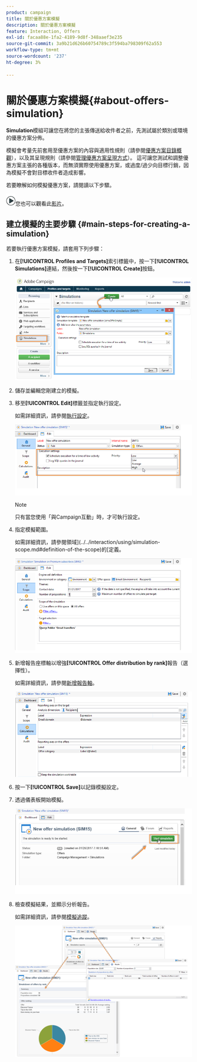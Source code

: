 ```yaml
---
product: campaign
title: 關於優惠方案模擬
description: 關於優惠方案模擬
feature: Interaction, Offers
exl-id: facaa88e-1fa2-4189-9d8f-348aaef3e235
source-git-commit: 3a9b21d626b60754789c3f594ba798309f62a553
workflow-type: tm+mt
source-wordcount: '237'
ht-degree: 3%

---
```


# 關於優惠方案模擬{#about-offers-simulation}



**Simulation**&#x200B;模組可讓您在將您的主張傳送給收件者之前，先測試屬於類別或環境的優惠方案分佈。

模擬會考量先前套用至優惠方案的內容與適用性規則（請參閱[優惠方案目錄概觀](../../interaction/using/offer-catalog-overview.md)），以及其呈現規則（請參閱[管理優惠方案呈現方式](../../interaction/using/managing-offer-presentation.md)）。 這可讓您測試和調整優惠方案主張的各種版本，而無須實際使用優惠方案，或過度/過少向目標行銷，因為模擬不會對目標收件者造成影響。

若要瞭解如何模擬優惠方案，請閱讀以下步驟。

![](assets/do-not-localize/how-to-video.png)您也可以觀看此[影片](https://helpx.adobe.com/campaign/classic/how-to/simulate-offer-in-acv6.html?playlist=/ccx/v1/collection/product/campaign/classic/segment/digital-marketers/explevel/intermediate/applaunch/introduction/collection.ccx.js&amp;ref=helpx.adobe.com)。

## 建立模擬的主要步驟 {#main-steps-for-creating-a-simulation}

若要執行優惠方案模擬，請套用下列步驟：

1. 在&#x200B;**[!UICONTROL Profiles and Targets]**&#x200B;索引標籤中，按一下&#x200B;**[!UICONTROL Simulations]**&#x200B;連結，然後按一下&#x200B;**[!UICONTROL Create]**&#x200B;按鈕。

   ![](assets/offer_simulation_001.png)

1. 儲存並編輯您剛建立的模擬。
1. 移至&#x200B;**[!UICONTROL Edit]**&#x200B;標籤並指定執行設定。

   如需詳細資訊，請參閱[執行設定](../../interaction/using/execution-settings.md)。

   ![](assets/offer_simulation_003.png)

   >[!NOTE]
   >
   >只有當您使用「與Campaign互動」時，才可執行設定。

1. 指定模擬範圍。

   如需詳細資訊，請參閱領域](../../interaction/using/simulation-scope.md#definition-of-the-scope)的[定義。

   ![](assets/offer_simulation_004.png)

1. 新增報告座標軸以增強&#x200B;**[!UICONTROL Offer distribution by rank]**&#x200B;報告（選擇性）。

   如需詳細資訊，請參閱[新增報告軸](../../interaction/using/simulation-scope.md#adding-reporting-axes)。

   ![](assets/offer_simulation_005.png)

1. 按一下&#x200B;**[!UICONTROL Save]**&#x200B;以記錄模擬設定。
1. 透過儀表板開始模擬。

   ![](assets/offer_simulation_006.png)

1. 檢查模擬結果，並顯示分析報告。

   如需詳細資訊，請參閱[模擬追蹤](../../interaction/using/simulation-tracking.md)。

   ![](assets/offer_simulation_007.png)
